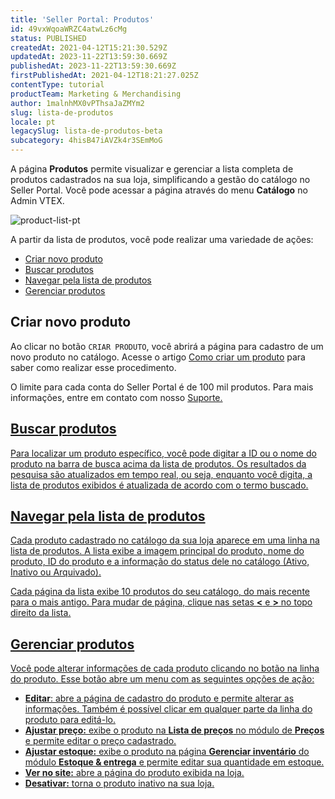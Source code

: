 ```yaml
---
title: 'Seller Portal: Produtos'
id: 49vxWqoaWRZC4atwLz6cMg
status: PUBLISHED
createdAt: 2021-04-12T15:21:30.529Z
updatedAt: 2023-11-22T13:59:30.669Z
publishedAt: 2023-11-22T13:59:30.669Z
firstPublishedAt: 2021-04-12T18:21:27.025Z
contentType: tutorial
productTeam: Marketing & Merchandising
author: 1malnhMX0vPThsaJaZMYm2
slug: lista-de-produtos
locale: pt
legacySlug: lista-de-produtos-beta
subcategory: 4hisB47iAVZk4r3SEmMoG
---
```


A página **Produtos** permite visualizar e gerenciar a lista completa de produtos cadastrados na sua loja, simplificando a gestão do catálogo no Seller Portal. Você pode acessar a página através do menu **Catálogo** no Admin VTEX.

![product-list-pt](//images.ctfassets.net/alneenqid6w5/25zE8wHvqhOGvaXweX7acK/7d149b1193674dad3407a94652dcd669/product-list-pt.png)

A partir da lista de produtos, você pode realizar uma variedade de ações:

*  [Criar novo produto](#criar-novo-produto)
*  [Buscar produtos](#buscar-produtos)
*  [Navegar pela lista de produtos](#navegar-pela-lista-de-produtos)
*  [Gerenciar produtos](#gerenciar-produtos)

## Criar novo produto

Ao clicar no botão `CRIAR PRODUTO`, você abrirá a página para cadastro de um novo produto no catálogo. Acesse o artigo [Como criar um produto](https://help.vtex.com/pt/tutorial/como-criar-um-produto-beta--671zAWe0B9eCikzDu7kB1G) para saber como realizar esse procedimento.

<div class="alert alert-warning"> O limite para cada conta do Seller Portal é de 100 mil produtos. Para mais informações, entre em contato com nosso <a href="https://support.vtex.com/hc/pt-br/requests">Suporte.</div>

## Buscar produtos

Para localizar um produto específico, você pode digitar a ID ou o nome do produto na barra de busca acima da lista de produtos. Os resultados da pesquisa são atualizados em tempo real, ou seja, enquanto você digita, a lista de produtos exibidos é atualizada de acordo com o termo buscado.

## Navegar pela lista de produtos

Cada produto cadastrado no catálogo da sua loja aparece em uma linha na lista de produtos. A lista exibe a imagem principal do produto, nome do produto, ID do produto e a informação do status dele no catálogo (Ativo, Inativo ou Arquivado).

Cada página da lista exibe 10 produtos do seu catálogo, do mais recente para o mais antigo. Para mudar de página, clique nas setas **<** e **>** no topo direito da lista.

## Gerenciar produtos

Você pode alterar informações de cada produto clicando no botão <i class="fas fa-ellipsis-v"></i> na linha do produto. Esse botão abre um menu com as seguintes opções de ação:

*   **Editar**: abre a página de cadastro do produto e permite alterar as informações. Também é possível clicar em qualquer parte da linha do produto para editá-lo.
*   **Ajustar preço:** exibe o produto na **Lista de preços** no módulo de **Preços** e permite editar o preço cadastrado.
*   **Ajustar estoque:** exibe o produto na página **Gerenciar inventário** do módulo **Estoque & entrega** e permite editar sua quantidade em estoque.
*   **Ver no site:** abre a página do produto exibida na loja.
*   **Desativar:** torna o produto inativo na sua loja.
